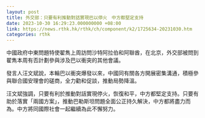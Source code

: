 ```yaml
---
layout: post
title: 外交部：只要有利推動對話實現巴以停火　中方都堅定支持
date: 2023-10-30 16:29:23.000000000 +08:00
link: https://news.rthk.hk/rthk/ch/component/k2/1725634-20231030.htm
categories: rthk
---
```


中國政府中東問題特使翟雋上周訪問沙特阿拉伯和阿聯酋，在北京，外交部被問到翟雋本周有否計劃參與涉及巴以衝突的其他會議。

發言人汪文斌說，本輪巴以衝突爆發以來，中國同有關各方開展密集溝通，積極參與聯合國安理會的磋商，全力勸和促談，推動局勢降溫。

汪文斌強調，只要有利於推動對話實現停火，恢復和平，中方都堅定支持。只要有助於落實「兩國方案」，推動巴勒斯坦問題全面公正持久解決，中方都將盡力而為。中方將同國際社會一起繼續為此不懈努力。
